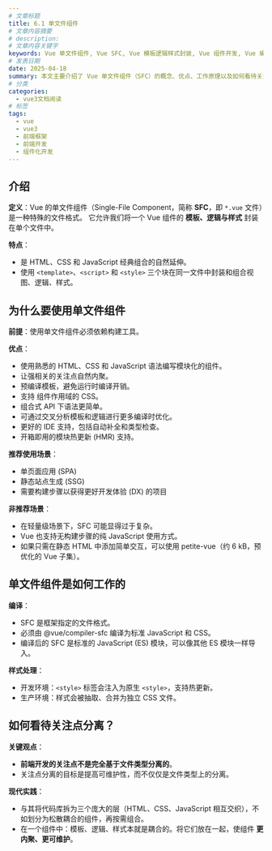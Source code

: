 ```yaml
---
# 文章标题
title: 6.1 单文件组件
# 文章内容摘要
# description:
# 文章内容关键字
keywords: Vue 单文件组件, Vue SFC, Vue 模板逻辑样式封装, Vue 组件开发, Vue 编译优化, Vue 组件作用域 CSS, Vue 热更新, Vue SPA, Vue SSG
# 发表日期
date: 2025-04-18
summary: 本文主要介绍了 Vue 单文件组件（SFC）的概念、优点、工作原理以及如何看待关注点分离。通过阅读本文，读者可以了解单文件组件在 Vue 中的重要性，以及如何更好地利用它来提高开发效率和代码质量。
# 分类
categories:
  - vue3文档阅读
# 标签
tags:
  - vue
  - vue3
  - 前端框架
  - 前端开发
  - 组件化开发
---
```


## 介绍

**定义**：Vue 的单文件组件（Single-File Component，简称 **SFC**，即 `*.vue` 文件）是一种特殊的文件格式。 它允许我们将一个 Vue 组件的 **模板、逻辑与样式** 封装在单个文件中。

**特点**：

- 是 HTML、CSS 和 JavaScript 经典组合的自然延伸。
- 使用 `<template>`、`<script>` 和 `<style>` 三个块在同一文件中封装和组合视图、逻辑、样式。

## 为什么要使用单文件组件

**前提**：使用单文件组件必须依赖构建工具。

**优点**：

- 使用熟悉的 HTML、CSS 和 JavaScript 语法编写模块化的组件。
- 让强相关的关注点自然内聚。
- 预编译模板，避免运行时编译开销。
- 支持 组件作用域的 CSS。
- 组合式 API 下语法更简单。
- 可通过交叉分析模板和逻辑进行更多编译时优化。
- 更好的 IDE 支持，包括自动补全和类型检查。
- 开箱即用的模块热更新 (HMR) 支持。

**推荐使用场景**：

- 单页面应用 (SPA)
- 静态站点生成 (SSG)
- 需要构建步骤以获得更好开发体验 (DX) 的项目

**非推荐场景**：

- 在轻量级场景下，SFC 可能显得过于复杂。
- Vue 也支持无构建步骤的纯 JavaScript 使用方式。
- 如果只需在静态 HTML 中添加简单交互，可以使用 petite-vue（约 6 kB，预优化的 Vue 子集）。

## 单文件组件是如何工作的

**编译**：

- SFC 是框架指定的文件格式。
- 必须由 @vue/compiler-sfc 编译为标准 JavaScript 和 CSS。
- 编译后的 SFC 是标准的 JavaScript (ES) 模块，可以像其他 ES 模块一样导入。

**样式处理**：

- 开发环境：`<style>` 标签会注入为原生 `<style>`，支持热更新。
- 生产环境：样式会被抽取、合并为独立 CSS 文件。

## 如何看待关注点分离？

**关键观点**：

- **前端开发的关注点不是完全基于文件类型分离的**。
- 关注点分离的目标是提高可维护性，而不仅仅是文件类型上的分离。

**现代实践**：

- 与其将代码库拆为三个庞大的层（HTML、CSS、JavaScript 相互交织），不如划分为松散耦合的组件，再按需组合。
- 在一个组件中：模板、逻辑、样式本就是耦合的。将它们放在一起，使组件 **更内聚、更可维护**。
